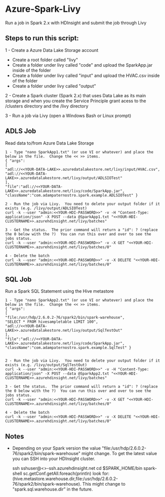 # Azure-Spark-Livy
Run a job in Spark 2.x with HDInsight and submit the job through Livy

## Steps to run this script:
1 - Create a Azure Data Lake Storage account
- Create a root folder called "livy"
- Create a folder under livy called "code" and upload the SparkApp.jar inside of the folder
- Create a folder under livy called "input" and upload the HVAC.csv inside of the folder
- Create a folder under livy called "output"

2 - Create a Spark cluster (Spark 2.x) that uses Data Lake as its main storage and when you create the Service Principle grant acess to the /clusters directory and the /livy directory

3 - Run a job via Livy (open a Windows Bash or Linux prompt)

## ADLS Job
Read data to/from Azure Data Lake Storage

    1 - Type "nano SparkApp1.txt" (or use VI or whatever) and place the below in the file.  Change the << >> items.
    { "args":
    [
    "adl://<<YOUR-DATA-LAKE>>.azuredatalakestore.net/livy/input/HVAC.csv",
    "adl://<<YOUR-DATA-LAKE>>.azuredatalakestore.net/livy/output/ADLSIOTest"
    ],
    "file":"adl://<<YOUR-DATA-LAKE>>.azuredatalakestore.net/livy/code/SparkApp.jar",
    "className":"com.adampaternostro.spark.example.ADLSIOTest" }

    2 - Run the job via Livy.  You need to delete your output folder if it exists (e.g. /livy/output/ADLSIOTest)
    curl -k --user "admin:<<YOUR-HDI-PASSWORD>>" -v -H "Content-Type: application/json" -X POST --data @SparkApp1.txt "<<YOUR-HDI-CLUSTERNAME>>.azurehdinsight.net/livy/batches"

    3 - Get the status.  The prior command will return a "id": ? (replace the 0 below with the ?)  You can run this over and over to see the jobs status.
    curl -k --user "admin:<<YOUR-HDI-PASSWORD>>" -v -X GET "<<YOUR-HDI-CLUSTERNAME>>.azurehdinsight.net/livy/batches/0"

    4 - Delete the batch
    curl -k --user "admin:<<YOUR-HDI-PASSWORD>>" -v -X DELETE "<<YOUR-HDI-CLUSTERNAME>>.azurehdinsight.net/livy/batches/0"

## SQL Job
Run a Spark SQL Statement using the Hive metastore

    1 - Type "nano SparkApp2.txt" (or use VI or whatever) and place the below in the file.  Change the << >> items.
    { "args":
    [
    "file:/usr/hdp/2.6.0.2-76/spark2/bin/spark-warehouse",
    "SELECT * FROM hivesampletable LIMIT 100",
    "adl://<<YOUR-DATA-LAKE>>.azuredatalakestore.net/livy/output/SqlTestOut"
    ],
    "file":"adl://<<YOUR-DATA-LAKE>>.azuredatalakestore.net/livy/code/SparkApp.jar",
    "className":"com.adampaternostro.spark.example.SqlTest" }


    2 - Run the job via Livy.  You need to delete your output folder if it exists (e.g. /livy/output/SqlTestOut)
    curl -k --user "admin:<<YOUR-HDI-PASSWORD>>" -v -H "Content-Type: application/json" -X POST --data @SparkApp2.txt "<<YOUR-HDI-CLUSTERNAME>>.azurehdinsight.net/livy/batches"

    3 - Get the status.  The prior command will return a "id": ? (replace the 0 below with the ?)  You can run this over and over to see the jobs status.
    curl -k --user "admin:<<YOUR-HDI-PASSWORD>>" -v -X GET "<<YOUR-HDI-CLUSTERNAME>>.azurehdinsight.net/livy/batches/0"

    4 - Delete the batch
    curl -k --user "admin:<<YOUR-HDI-PASSWORD>>" -v -X DELETE "<<YOUR-HDI-CLUSTERNAME>>.azurehdinsight.net/livy/batches/0"

## Notes
- Depending on your Spark version the value "file:/usr/hdp/2.6.0.2-76/spark2/bin/spark-warehouse" might change.  To get the latest value you can SSH into your HDInsight cluster.

    ssh sshuser@<<MY CLUSTER>>-ssh.azurehdinsight.net
    cd $SPARK_HOME/bin
    spark-shell
    sc.getConf.getAll.foreach(println)
    look for: (hive.metastore.warehouse.dir,file:/usr/hdp/2.6.0.2-76/spark2/bin/spark-warehouse).  This might change to "spark.sql.warehouse.dir" in the future.

